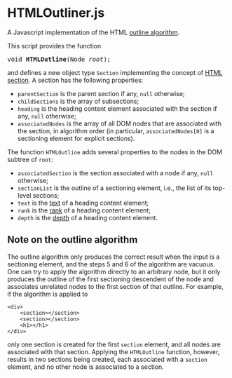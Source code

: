 # HTMLOutliner.js

A Javascript implementation of the HTML [outline algorithm](http://www.whatwg.org/specs/web-apps/current-work/multipage/sections.html#outline).

This script provides the function

<pre>void <b>HTMLOutline</b>(Node <i>root</i>);</pre>

and defines a new object type `Section` implementing the concept of [HTML section](http://www.whatwg.org/specs/web-apps/current-work/multipage/sections.html#concept-section). A section has the following properties:

* `parentSection` is the parent section if any, `null` otherwise;
* `childSections` is the array of subsections;
* `heading` is the heading content element associated with the section if any, `null` otherwise;
* `associatedNodes` is the array of all DOM nodes that are associated with the section, in algorithm order (in particular, `associatedNodes[0]` is a sectioning element for explicit sections).

The function `HTMLOutline` adds several properties to the nodes in the DOM subtree of `root`:

* `associatedSection` is the section associated with a node if any, `null` otherwise;
* `sectionList` is the outline of a sectioning element, i.e., the list of its top-level sections;
* `text` is the [text](http://www.whatwg.org/specs/web-apps/current-work/multipage/sections.html#the-hgroup-element) of a heading content element;
* `rank` is the [rank](http://www.whatwg.org/specs/web-apps/current-work/multipage/sections.html#rank) of a heading content element;
* `depth` is the [depth](http://www.whatwg.org/specs/web-apps/current-work/multipage/sections.html#outline-depth) of a heading content element.

## Note on the outline algorithm

The outline algorithm only produces the correct result when the input is a sectioning element, and the steps 5 and 6 of the algorithm are vacuous. One can try to apply the algorithm directly to an arbitrary node, but it only produces the outline of the first sectioning descendent of the node and associates unrelated nodes to the first section of that outline. For example, if the algorithm is applied to

	<div>
		<section></section>
		<section></section>
		<h1></h1>
	</div>
	
only one section is created for the first `section` element, and all nodes are associated with that section. Applying the `HTMLOutline` function, however, results in two sections being created, each associated with a `section` element, and no other node is associated to a section.
